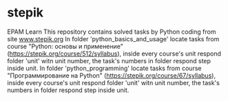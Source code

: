 # stepik
EPAM Learn
This repository contains solved tasks by Python coding from site www.stepik.org
In folder 'python_basics_and_usage' locate tasks from course "Python: основы и применение" (https://stepik.org/course/512/syllabus), inside every course's unit respond folder 'unit' witn unit number, the task's numbers in folder respond step inside unit.
In folder 'python_programming' locate tasks from course "Программирование на Python" (https://stepik.org/course/67/syllabus), inside every course's unit respond folder 'unit' witn unit number, the task's numbers in folder respond step inside unit.
